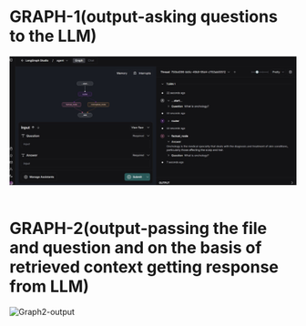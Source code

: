 # GRAPH-1(output-asking questions to the LLM)
![Graph1-output](static/result_graph.jpg)
<br>
<br>
# GRAPH-2(output-passing the file and question and on the basis of retrieved context getting response from LLM)
![Graph2-output](static/result_graph2.jpg)
